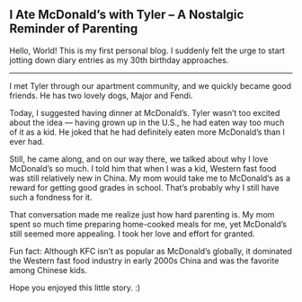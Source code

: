 ## I Ate McDonald’s with Tyler – A Nostalgic Reminder of Parenting

Hello, World! This is my first personal blog. I suddenly felt the urge to start jotting down diary entries as my 30th birthday approaches.

---

I met Tyler through our apartment community, and we quickly became good friends. He has two lovely dogs, Major and Fendi.

Today, I suggested having dinner at McDonald’s. Tyler wasn’t too excited about the idea — having grown up in the U.S., he had eaten way too much of it as a kid. He joked that he had definitely eaten more McDonald’s than I ever had.

Still, he came along, and on our way there, we talked about why I love McDonald’s so much. I told him that when I was a kid, Western fast food was still relatively new in China. My mom would take me to McDonald’s as a reward for getting good grades in school. That’s probably why I still have such a fondness for it.

That conversation made me realize just how hard parenting is. My mom spent so much time preparing home-cooked meals for me, yet McDonald’s still seemed more appealing. I took her love and effort for granted.

Fun fact: Although KFC isn’t as popular as McDonald’s globally, it dominated the Western fast food industry in early 2000s China and was the favorite among Chinese kids.

Hope you enjoyed this little story. :)
